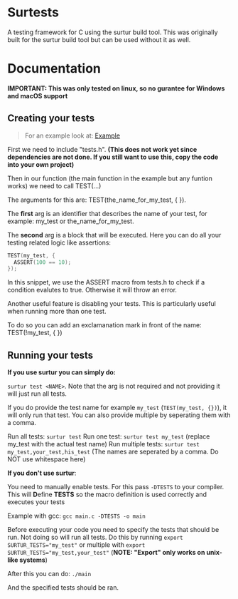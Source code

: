 # Surtests

A testing framework for C using the surtur build tool. This was originally built for the surtur build tool but can be used without it as well.

# Documentation

**IMPORTANT: This was only tested on linux, so no gurantee for Windows and macOS support**

## Creating your tests

> For an example look at: [Example](example/src/main.c)

First we need to include "tests.h". **(This does not work yet since dependencies are not done. If you still want to use this, copy the code into your own project)**

Then in our function (the main function in the example but any funtion works) we need to call TEST(...)

The arguments for this are: TEST(the_name_for_my_test, { }).

The **first** arg is an identifier that describes the name of your test, for example: my_test or the_name_for_my_test.

The **second** arg is a block that will be executed. Here you can do all your testing related logic like assertions:
```c
TEST(my_test, {
  ASSERT(100 == 10);
});
```

In this snippet, we use the ASSERT macro from tests.h to check if a condition evalutes to true. Otherwise it will throw an error.

Another useful feature is disabling your tests. This is particularly useful when running more than one test.

To do so you can add an exclamanation mark in front of the name: TEST(!my_test, { })

## Running your tests

**If you use surtur you can simply do:**

`surtur test <NAME>`. Note that the <NAME> arg is not required and not providing it will just run all tests.

If you do provide the test name for example `my_test` (`TEST(my_test, {})`), it will only run that test. You can also provide multiple by seperating them with a comma.

Run all tests: `surtur test`
Run one test: `surtur test my_test` (replace my_test with the actual test name)
Run multiple tests: `surtur test my_test,your_test,his_test` (The names are seperated by a comma. Do NOT use whitespace here)

**If you don't use surtur**:

You need to manually enable tests. For this pass `-DTESTS` to your compiler. This will **D**efine **TESTS** so the macro definition is used correctly and executes your tests

Example with gcc:
`gcc main.c -DTESTS -o main`

Before executing your code you need to specify the tests that should be run. Not doing so will run all tests.
Do this by running `export SURTUR_TESTS="my_test"` or multiple with `export SURTUR_TESTS="my_test,your_test"` (**NOTE: "Export" only works on unix-like systems**)

After this you can do:
`./main`

And the specified tests should be ran.

